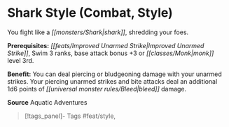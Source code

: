 ﻿---
cssclass: [feats]

---
# Shark Style (Combat, Style)

You fight like a _[[monsters/Shark|shark]]_, shredding your foes.

**Prerequisites:** _[[feats/Improved Unarmed Strike|Improved Unarmed Strike]]_, Swim 3 ranks, base attack bonus +3 or _[[classes/Monk|monk]]_ level 3rd.

**Benefit:** You can deal piercing or bludgeoning damage with your unarmed strikes. Your piercing unarmed strikes and bite attacks deal an additional 1d6 points of _[[universal monster rules/Bleed|bleed]]_ damage.

**Source** Aquatic Adventures
>[!tags_panel]- Tags
> #feat/style, 